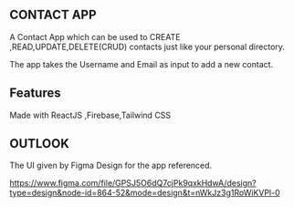 
## CONTACT APP

A Contact App which can be used to CREATE ,READ,UPDATE,DELETE(CRUD) contacts just like your personal directory.

The app takes the Username and Email as input to add a new contact.

## Features

Made with ReactJS ,Firebase,Tailwind CSS



## OUTLOOK
The UI given by Figma Design for the app referenced. 

https://www.figma.com/file/GPSJ5O6dQ7cjPk9qxkHdwA/design?type=design&node-id=864-52&mode=design&t=nWkJz3g1RoWiKVPl-0

